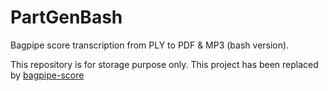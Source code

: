 # PartGenBash
Bagpipe score transcription from PLY to PDF &amp; MP3 (bash version).

This repository is for storage purpose only.
This project has been replaced by [bagpipe-score](https://github.com/GGracieux/bagpipe-scores)
